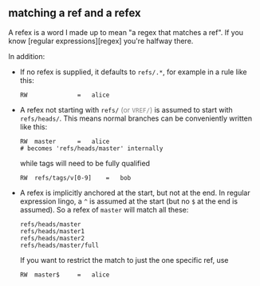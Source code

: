 ## matching a ref and a refex

A refex is a word I made up to mean "a regex that matches a ref".  If you know
[regular expressions][regex] you're halfway there.

In addition:

  * If no refex is supplied, it defaults to `refs/.*`, for example in a rule
    like this:

        RW              =   alice

  * A refex not starting with `refs/` <font color="gray">(or `VREF/`)</font>
    is assumed to start with `refs/heads/`.  This means normal branches can be
    conveniently written like this:

        RW  master      =   alice
        # becomes 'refs/heads/master' internally

    while tags will need to be fully qualified

        RW  refs/tags/v[0-9]    =   bob

  * A refex is implicitly anchored at the start, but not at the end.  In
    regular expression lingo, a `^` is assumed at the start (but no `$` at the
    end is assumed).  So a refex of `master` will match all these:

        refs/heads/master
        refs/heads/master1
        refs/heads/master2
        refs/heads/master/full

    If you want to restrict the match to just the one specific ref, use

        RW  master$     =   alice
